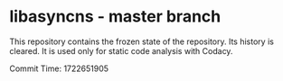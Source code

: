 # libasyncns - master branch

This repository contains the frozen state of the repository.
Its history is cleared. It is used only for static code
analysis with Codacy.

Commit Time: 1722651905